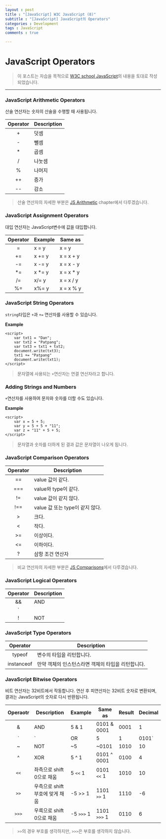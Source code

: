 ```yaml
---
layout : post
title : "[JavaScript] W3C JavaScript (8)"
subtitle : "[JavaScript] JavaScript의 Operators"
categories : Development
tags : JavaScript
comments : true

---
```


# JavaScript Operators

> 이 포스트는 자습을 목적으로 [W3C school JavaScript](https://www.w3schools.com/js/default.asp)의 내용을 토대로 작성되었습니다.

_ _ _

### JavaScript Arithmetic Operators

산술 연산자는 숫자의 산술을 수행할 때 사용됩니다.

| Operator | Description |
|:-:|---|
| + | 덧셈 |
| - | 뺄셈 |
| * | 곱셈 |
| / | 나눗셈 |
| % | 나머지 |
| ++ | 증가 |
| -- | 감소 |

> 산술 연산자의 자세한 부분은 [JS Arithmetic](https://www.w3schools.com/js/js_arithmetic.asp) chapter에서 다루겠습니다.

### JavaScript Assignment Operators

대입 연산자는 JavaScript변수에 값을 대입합니다.

| Operator | Example | Same as |
|:-:|---|---|
| = | x = y | x = y |
| += | x += y | x = x + y |
| -= | x -= y | x = x - y |
| *= | x *= y | x = x * y |
| /= | x/= y | x = x / y |
| %= | x%= y | x = x % y |

### JavaScript String Operators

`string`타입은 `+`과 `+=` 연산자를 사용할 수 있습니다.

**Example**
```
<script>
    var txt1 = "Dan";
    var txt2 = "Patpang";
    var txt3 = txt1 + txt2;
    document.write(txt3);
    txt1 += "Patpang"
    document.write(txt1);
</script>
```
> 문자열에 사용되는 `+`연산자는 연결 연산자라고 합니다.

### Adding Strings and Numbers

`+`연산자를 사용하여 문자와 숫자를 더할 수도 있습니다.

**Example**
```
<script>
	var x = 5 + 5;
    var y = 5 + 5 + "11";
    var z = "11" + 5 + 5;
</script>
```
> 문자열과 숫자를 더하게 된 결과 값은 문자열이 나오게 됩니다.
### JavaScript Comparison Operators

| Operator | Description |
|:-:|---|
| == | value 값이 같다. |
| === | value와 type이 같다. |
| != | value 값이 같지 않다. |
| !== | value 값 또는 type이 같지 않다. |
| > | 크다. |
| < | 작다. |
| >= | 이상이다. |
| <= | 이하이다. |
| ? | 삼항 조건 연산자 |
> 비교 연산자의 자세한 부분은 [JS Comparisons]()에서 다루겠습니다.

### JavaScript Logical Operators

| Operator | Description |
|:-:|---|
| && | AND |
| `||` | OR |
| ! | NOT |

### JavaScript Type Operators

| Operator | Description |
|:-:|---|
| typeof | 변수의 타입을 리턴합니다. |
| instanceof | 만약 객체의 인스턴스라면 객체의 타입을 리턴합니다. |

### JavaScript Bitwise Operators

비트 연산자는 32비트에서 작동합니다. 연산 후 피연산자는 32비트 숫자로 변환되며, 결과는 JavaScript의 숫자로 다시 반환됩니다.

| Operaotr | Description | Example | Same as | Result | Decimal |
|:-:|---|---|---|---|---|
| & | AND | 5 & 1 | 0101 & 0001 | 0001 | 1 |
| `|` | OR | 5 | 1 | 0101`|`0001 | 0101 | 5 |
| ~ | NOT | ~5 | ~0101 | 1010 | 10 |
| ^ | XOR | 5 ^ 1 | 0101 ^ 0001 | 0100 | 4 |
| `<<` | 좌측으로 shift 0으로 채움 | 5 `<<` 1 | 0101 `<<` 1 | 1010 | 10 |
| `>>` | 우측으로 shift 부호에 맞게 채움 | -5 >> 1 | 1101 `>>` 1 | 1110 | -6 |
| `>>>` | 우륵으로 shift 0으로 채움 | -5 `>>>` 1 | 1101 `>>>` 1 | 0110 | 6 |
> `>>`의 경우 부호를 생각하지만, `>>>`은 부호를 생각하지 않습니다.<br>